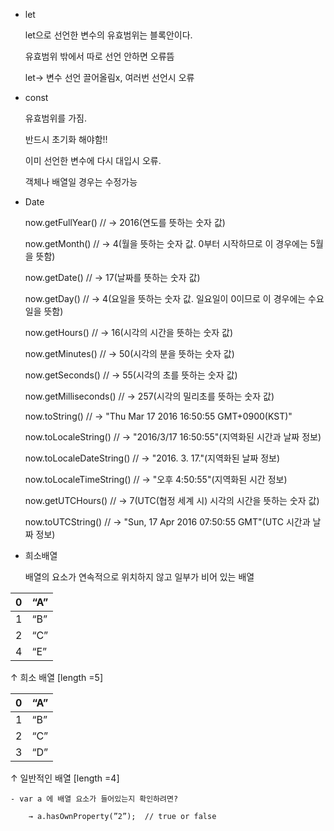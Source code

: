 - let
    
    let으로 선언한 변수의 유효범위는 블록안이다.
    
    유효범위 밖에서 따로 선언 안하면 오류뜸
    
    let→ 변수 선언 끌어올림x, 여러번 선언시 오류
    
- const
    
    유효범위를 가짐.
    
    반드시 초기화 해야함!!
    
    이미 선언한 변수에 다시 대입시 오류.
    
    객체나 배열일 경우는 수정가능
    
- Date
    
    now.getFullYear() // → 2016(연도를 뜻하는 숫자 값)
    
    now.getMonth() // → 4(월을 뜻하는 숫자 값. 0부터 시작하므로 이 경우에는 5월을 뜻함) 
    
    now.getDate() // → 17(날짜를 뜻하는 숫자 값)
    
    now.getDay() // → 4(요일을 뜻하는 숫자 값. 일요일이 0이므로 이 경우에는 수요일을 뜻함) 
    
    now.getHours() // → 16(시각의 시간을 뜻하는 숫자 값) 
    
    now.getMinutes() // → 50(시각의 분을 뜻하는 숫자 값) 
    
    now.getSeconds() // → 55(시각의 초를 뜻하는 숫자 값) 
    
    now.getMilliseconds() // → 257(시각의 밀리초를 뜻하는 숫자 값) 
    
    now.toString() // → "Thu Mar 17 2016 16:50:55 GMT+0900(KST)" 
    
    now.toLocaleString() // → "2016/3/17 16:50:55"(지역화된 시간과 날짜 정보) 
    
    now.toLocaleDateString() // → "2016. 3. 17."(지역화된 날짜 정보) 
    
    now.toLocaleTimeString() // → "오후 4:50:55"(지역화된 시간 정보) 
    
    now.getUTCHours() // → 7(UTC(협정 세계 시) 시각의 시간을 뜻하는 숫자 값) 
    
    now.toUTCString() // → "Sun, 17 Apr 2016 07:50:55 GMT"(UTC 시간과 날짜 정보)
    
- 희소배열

    배열의 요소가 연속적으로 위치하지 않고 일부가 비어 있는 배열
    
| 0 | “A” |
| --- | --- |
| 1 | “B” |
| 2 | “C” |
| 4 | “E” |

↑ 희소 배열 [length =5]

| 0 | “A” |
| --- | --- |
| 1 | “B” |
| 2 | “C” |
| 3 | “D” |

↑ 일반적인 배열 [length =4]
    
    - var a 에 배열 요소가 들어있는지 확인하려면?
        
        → a.hasOwnProperty(”2”);  // true or false
        
